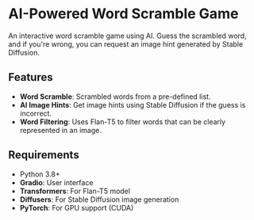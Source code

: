 # AI-Powered Word Scramble Game

An interactive word scramble game using AI. Guess the scrambled word, and if you're wrong, you can request an image hint generated by Stable Diffusion.

## Features
- **Word Scramble**: Scrambled words from a pre-defined list.
- **AI Image Hints**: Get image hints using Stable Diffusion if the guess is incorrect.
- **Word Filtering**: Uses Flan-T5 to filter words that can be clearly represented in an image.

## Requirements
- Python 3.8+
- **Gradio**: User interface
- **Transformers**: For Flan-T5 model
- **Diffusers**: For Stable Diffusion image generation
- **PyTorch**: For GPU support (CUDA)
